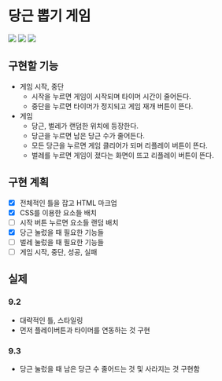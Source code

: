 # 당근 뽑기 게임

<img src="https://img.shields.io/badge/html-E34F26?style=for-the-badge&logo=html5&logoColor=white"> <img src="https://img.shields.io/badge/css-1572B6?style=for-the-badge&logo=css3&logoColor=white"> <img src="https://img.shields.io/badge/javascript-F7DF1E?style=for-the-badge&logo=javascript&logoColor=black">

## 구현할 기능

- 게임 시작, 중단
  - 시작을 누르면 게임이 시작되며 타이머 시간이 줄어든다.
  - 중단을 누르면 타이머가 정지되고 게임 재개 버튼이 뜬다.
- 게임
  - 당근, 벌레가 랜덤한 위치에 등장한다.
  - 당근을 누르면 남은 당근 수가 줄어든다.
  - 모든 당근을 누르면 게임 클리어가 되며 리플레이 버튼이 뜬다.
  - 벌레를 누르면 게임이 졌다는 화면이 뜨고 리플레이 버튼이 뜬다.

## 구현 계획

- [x] 전체적인 틀을 잡고 HTML 마크업
- [x] CSS를 이용한 요소들 배치
- [ ] 시작 버튼 누르면 요소들 랜덤 배치
- [x] 당근 눌렀을 때 필요한 기능들
- [ ] 벌레 눌렀을 때 필요한 기능들
- [ ] 게임 시작, 중단, 성공, 실패

## 실제

### 9.2

- 대략적인 틀, 스타일링
- 먼저 플레이버튼과 타이머를 연동하는 것 구현

### 9.3

- 당근 눌렀을 때 남은 당근 수 줄어드는 것 및 사라지는 것 구현함
